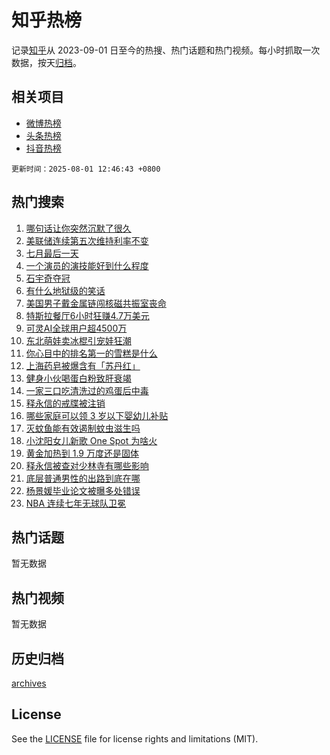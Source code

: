 # 知乎热榜

记录[知乎](https://www.zhihu.com/)从 2023-09-01 日至今的热搜、热门话题和热门视频。每小时抓取一次数据，按天[归档](archives)。

## 相关项目

- [微博热榜](https://github.com/hotarchive/weibo)
- [头条热榜](https://github.com/hotarchive/toutiao)
- [抖音热榜](https://github.com/hotarchive/douyin)


`更新时间：2025-08-01 12:46:43 +0800`

## 热门搜索

1. [哪句话让你突然沉默了很久](https://www.zhihu.com/search?q=%E5%93%AA%E5%8F%A5%E8%AF%9D%E8%AE%A9%E4%BD%A0%E7%AA%81%E7%84%B6%E6%B2%89%E9%BB%98%E4%BA%86%E5%BE%88%E4%B9%85)
1. [美联储连续第五次维持利率不变](https://www.zhihu.com/search?q=%E7%BE%8E%E8%81%94%E5%82%A8%E8%BF%9E%E7%BB%AD%E7%AC%AC%E4%BA%94%E6%AC%A1%E7%BB%B4%E6%8C%81%E5%88%A9%E7%8E%87%E4%B8%8D%E5%8F%98)
1. [七月最后一天](https://www.zhihu.com/search?q=%E4%B8%83%E6%9C%88%E6%9C%80%E5%90%8E%E4%B8%80%E5%A4%A9)
1. [一个演员的演技能好到什么程度](https://www.zhihu.com/search?q=%E4%B8%80%E4%B8%AA%E6%BC%94%E5%91%98%E7%9A%84%E6%BC%94%E6%8A%80%E8%83%BD%E5%A5%BD%E5%88%B0%E4%BB%80%E4%B9%88%E7%A8%8B%E5%BA%A6)
1. [石宇奇夺冠](https://www.zhihu.com/search?q=%E7%9F%B3%E5%AE%87%E5%A5%87%E5%A4%BA%E5%86%A0)
1. [有什么地狱级的笑话](https://www.zhihu.com/search?q=%E6%9C%89%E4%BB%80%E4%B9%88%E5%9C%B0%E7%8B%B1%E7%BA%A7%E7%9A%84%E7%AC%91%E8%AF%9D)
1. [美国男子戴金属链闯核磁共振室丧命](https://www.zhihu.com/search?q=%E7%BE%8E%E5%9B%BD%E7%94%B7%E5%AD%90%E6%88%B4%E9%87%91%E5%B1%9E%E9%93%BE%E9%97%AF%E6%A0%B8%E7%A3%81%E5%85%B1%E6%8C%AF%E5%AE%A4%E4%B8%A7%E5%91%BD)
1. [特斯拉餐厅6小时狂赚4.7万美元](https://www.zhihu.com/search?q=%E7%89%B9%E6%96%AF%E6%8B%89%E9%A4%90%E5%8E%856%E5%B0%8F%E6%97%B6%E7%8B%82%E8%B5%9A4.7%E4%B8%87%E7%BE%8E%E5%85%83)
1. [可灵AI全球用户超4500万](https://www.zhihu.com/search?q=%E5%8F%AF%E7%81%B5AI%E5%85%A8%E7%90%83%E7%94%A8%E6%88%B7%E8%B6%854500%E4%B8%87)
1. [东北萌娃卖冰棍引宠娃狂潮](https://www.zhihu.com/search?q=%E4%B8%9C%E5%8C%97%E8%90%8C%E5%A8%83%E5%8D%96%E5%86%B0%E6%A3%8D%E5%BC%95%E5%AE%A0%E5%A8%83%E7%8B%82%E6%BD%AE)
1. [你心目中的排名第一的雪糕是什么](https://www.zhihu.com/search?q=%E4%BD%A0%E5%BF%83%E7%9B%AE%E4%B8%AD%E7%9A%84%E6%8E%92%E5%90%8D%E7%AC%AC%E4%B8%80%E7%9A%84%E9%9B%AA%E7%B3%95%E6%98%AF%E4%BB%80%E4%B9%88)
1. [上海药皂被爆含有「苏丹红」](https://www.zhihu.com/search?q=%E4%B8%8A%E6%B5%B7%E8%8D%AF%E7%9A%82%E8%A2%AB%E7%88%86%E5%90%AB%E6%9C%89%E3%80%8C%E8%8B%8F%E4%B8%B9%E7%BA%A2%E3%80%8D)
1. [健身小伙喝蛋白粉致肝衰竭](https://www.zhihu.com/search?q=%E5%81%A5%E8%BA%AB%E5%B0%8F%E4%BC%99%E5%96%9D%E8%9B%8B%E7%99%BD%E7%B2%89%E8%87%B4%E8%82%9D%E8%A1%B0%E7%AB%AD)
1. [一家三口吃清洗过的鸡蛋后中毒](https://www.zhihu.com/search?q=%E4%B8%80%E5%AE%B6%E4%B8%89%E5%8F%A3%E5%90%83%E6%B8%85%E6%B4%97%E8%BF%87%E7%9A%84%E9%B8%A1%E8%9B%8B%E5%90%8E%E4%B8%AD%E6%AF%92)
1. [释永信的戒牒被注销](https://www.zhihu.com/search?q=%E9%87%8A%E6%B0%B8%E4%BF%A1%E7%9A%84%E6%88%92%E7%89%92%E8%A2%AB%E6%B3%A8%E9%94%80)
1. [哪些家庭可以领 3 岁以下婴幼儿补贴](https://www.zhihu.com/search?q=%E5%93%AA%E4%BA%9B%E5%AE%B6%E5%BA%AD%E5%8F%AF%E4%BB%A5%E9%A2%86%203%20%E5%B2%81%E4%BB%A5%E4%B8%8B%E5%A9%B4%E5%B9%BC%E5%84%BF%E8%A1%A5%E8%B4%B4)
1. [灭蚊鱼能有效遏制蚊虫滋生吗](https://www.zhihu.com/search?q=%E7%81%AD%E8%9A%8A%E9%B1%BC%E8%83%BD%E6%9C%89%E6%95%88%E9%81%8F%E5%88%B6%E8%9A%8A%E8%99%AB%E6%BB%8B%E7%94%9F%E5%90%97)
1. [小沈阳女儿新歌 One Spot 为啥火](https://www.zhihu.com/search?q=%E5%B0%8F%E6%B2%88%E9%98%B3%E5%A5%B3%E5%84%BF%E6%96%B0%E6%AD%8C%20One%20Spot%20%E4%B8%BA%E5%95%A5%E7%81%AB)
1. [黄金加热到 1.9 万度还是固体](https://www.zhihu.com/search?q=%E9%BB%84%E9%87%91%E5%8A%A0%E7%83%AD%E5%88%B0%201.9%20%E4%B8%87%E5%BA%A6%E8%BF%98%E6%98%AF%E5%9B%BA%E4%BD%93)
1. [释永信被查对少林寺有哪些影响](https://www.zhihu.com/search?q=%E9%87%8A%E6%B0%B8%E4%BF%A1%E8%A2%AB%E6%9F%A5%E5%AF%B9%E5%B0%91%E6%9E%97%E5%AF%BA%E6%9C%89%E5%93%AA%E4%BA%9B%E5%BD%B1%E5%93%8D)
1. [底层普通男性的出路到底在哪](https://www.zhihu.com/search?q=%E5%BA%95%E5%B1%82%E6%99%AE%E9%80%9A%E7%94%B7%E6%80%A7%E7%9A%84%E5%87%BA%E8%B7%AF%E5%88%B0%E5%BA%95%E5%9C%A8%E5%93%AA)
1. [杨景媛毕业论文被曝多处错误](https://www.zhihu.com/search?q=%E6%9D%A8%E6%99%AF%E5%AA%9B%E6%AF%95%E4%B8%9A%E8%AE%BA%E6%96%87%E8%A2%AB%E6%9B%9D%E5%A4%9A%E5%A4%84%E9%94%99%E8%AF%AF)
1. [NBA 连续七年无球队卫冕](https://www.zhihu.com/search?q=NBA%20%E8%BF%9E%E7%BB%AD%E4%B8%83%E5%B9%B4%E6%97%A0%E7%90%83%E9%98%9F%E5%8D%AB%E5%86%95)

## 热门话题

暂无数据

## 热门视频

暂无数据

## 历史归档

[archives](archives)

## License

See the [LICENSE](LICENSE) file for license rights and limitations (MIT).
